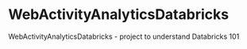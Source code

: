 # WebActivityAnalyticsDatabricks
WebActivityAnalyticsDatabricks - project to understand Databricks 101

